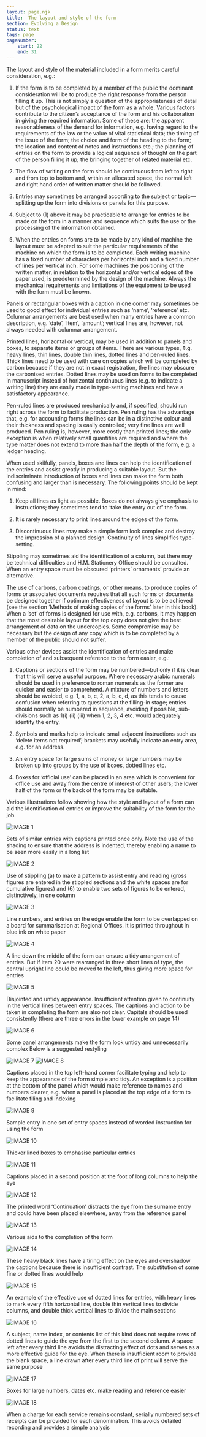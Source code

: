 ```yaml
---
layout: page.njk
title:  The layout and style of the form
section: Evolving a Design
status: text
tags: page
pageNumber:
    start: 22
    end: 31
---
```


The layout and style of the material included in a form merits careful consideration,
e.g.:

1. If the form is to be completed by a member of the public the dominant consideration will be to produce the right response from the person filling it up. This is not simply a question of the appropriateness of detail but of the psychological impact of the form as a whole. Various factors contribute to the citizen’s acceptance of the form and his collaboration in giving the required information. Some of these are: the apparent reasonableness of the demand for information, e.g. having regard to the requirements of the law or the value of vital statistical data; the timing of the issue of the form; the choice and form of the heading to the form; the location and content of notes and instructions etc.; the planning of entries on the form to provide a logical sequence of thought on the part of the person filling it up; the bringing together of related material etc.

2. The flow of writing on the form should be continuous from left to right and from top to bottom and, within an allocated space, the normal left and right hand order of written matter should be followed.

3. Entries may sometimes be arranged according to the subject or topic—splitting up the form into divisions or panels for this purpose.

4. Subject to (1) above it may be practicable to arrange for entries to be made on the form in a manner and sequence which suits the use or the processing of the information obtained.

5. When the entries on forms are to be made by any kind of machine the layout must be adapted to suit the particular requirements of the machine on which the form is to be completed. Each writing machine has a fixed number of characters per horizontal inch and a fixed number of lines per vertical inch. For some machines the positioning of the written matter, in relation to the horizontal and/or vertical edges of the paper used, is predetermined by the design of the machine. Always the mechanical requirements and limitations of the equipment to be used with the form must be known.

Panels or rectangular boxes with a caption in one corner may sometimes be used to good effect for individual entries such as ‘name’, ‘reference’ etc. Columnar arrangements are best used when many entries have a common description, e.g. ‘date’, ‘item’, ‘amount’; vertical lines are, however, not always needed with columnar arrangement.

Printed lines, horizontal or vertical, may be used in addition to panels and boxes, to separate items or groups of items. There are various types, ¢.g. heavy lines, thin lines, double thin lines, dotted lines and pen-ruled lines. Thick lines need to be used with care on copies which will be completed by carbon because if they are not in exact registration, the lines may obscure the carbonised entries. Dotted lines may be used on forms to be completed in manuscript instead of horizontal continuous lines (e.g. to indicate a writing line) they are easily made in type-setting machines and have a satisfactory appearance.

Pen-ruled lines are produced mechanically and, if specified, should run right across the form to facilitate production. Pen ruling has the advantage that, e.g. for accounting forms the lines can be in a distinctive colour and their thickness and spacing is easily controlled; very fine lines are well produced. Pen ruling is, however, more costly than printed lines; the only exception is when relatively small quantities are required and where the type matter does not extend to more than half the depth of the form, e.g. a ledger heading.

When used skilfully, panels, boxes and lines can help the identification of the entries and assist greatly in producing a suitable layout. But the indiscriminate introduction of boxes and lines can make the form both confusing and larger than is necessary. The following points should be kept in mind:

1. Keep all lines as light as possible. Boxes do not always give emphasis to instructions; they sometimes tend to ‘take the entry out of’ the form.

2. It is rarely necessary to print lines around the edges of the form.

3. Discontinuous lines may make a simple form look complex and destroy the impression of a planned design. Continuity of lines simplifies type-setting.

Stippling may sometimes aid the identification of a column, but there may be technical difficulties and H.M. Stationery Office should be consulted. When an entry space must be obscured ‘printers’ ornaments’ provide an alternative.

The use of carbons, carbon coatings, or other means, to produce copies of forms or associated documents requires that all such forms or documents be designed together if optimum effectiveness of layout is to be achieved (see the section ‘Methods of making copies of the forms’ later in this book). When a ‘set’ of forms is designed for use with, e.g. carbons, it may happen that the most desirable layout for the top copy does not give the best arrangement of data on the undercopies. Some compromise may be necessary but the design of any copy which is to be completed by a member of the public should not suffer.

Various other devices assist the identification of entries and make completion of and subsequent reference to the form easier, e.g.:

1. Captions or sections of the form may be numbered—but only if it is clear that this will serve a useful purpose. Where necessary arabic numerals should be used in preference to roman numerals as the former are quicker and easier to comprehend. A mixture of numbers and letters should be avoided, e.g. 1, a, b, c, 2, a, b, c, d, as this tends to cause confusion when referring to questions at the filling-in stage; entries should normally be numbered in sequence, avoiding if possible, sub-divisions such as 1(i) (ii) (iii) when 1, 2, 3, 4 etc. would adequately identify the entry.

2. Symbols and marks help to indicate small adjacent instructions such as ‘delete items not required’; brackets may usefully indicate an entry area, e.g. for an address.

3. An entry space for large sums of money or large numbers may be broken up into groups by the use of boxes, dotted lines etc.

4. Boxes for ‘official use’ can be placed in an area which is convenient for office use and away from the centre of interest of other users; the lower half of the form or the back of the form may be suitable.

Various illustrations follow showing how the style and layout of a form can aid the identification of entries or improve the suitability of the form for the job.

![IMAGE 1](https://www.fillmurray.com/g/500/501)

Sets of similar entries with captions printed once only. Note the use of the shading to ensure that the address is indented, thereby enabling a name to be seen more easily in a long list

![IMAGE 2](https://www.fillmurray.com/g/500/502)

Use of stippling (a) to make a pattern to assist entry and reading (gross figures are entered in the stippled sections and the white spaces are for cumulative figures) and (6) to enable two sets of figures to be entered, distinctively, in one column

![IMAGE 3](https://www.fillmurray.com/g/500/503)

Line numbers, and entries on the edge enable the form to be overlapped on a board for summarisation at Regional Offices. It is printed throughout in blue ink on white paper

![IMAGE 4](https://www.fillmurray.com/g/500/504)

A line down the middle of the form can ensure a tidy arrangement of entries. But if item 20 were rearranged in three short lines of type, the central upright line could be moved to the left, thus giving more space for entries

![IMAGE 5](https://www.fillmurray.com/g/500/505)

Disjointed and untidy appearance. Insufficient attention given to continuity in the vertical lines between entry spaces. The captions and action to be taken in completing the form are also not clear. Capitals should be used consistently (there are three errors in the lower example on page 14)

![IMAGE 6](https://www.fillmurray.com/g/500/506)

Some panel arrangements make the form look untidy and unnecessarily complex Below is a suggested restyling

![IMAGE 7](https://www.fillmurray.com/g/500/507)
![IMAGE 8](https://www.fillmurray.com/g/500/508)

Captions placed in the top left-hand corner facilitate typing and help to keep the appearance of the form simple and tidy. An exception is a position at the bottom of the panel which would make reference to names and numbers clearer, e.g. when a panel is placed at the top edge of a form to facilitate filing and indexing

![IMAGE 9](https://www.fillmurray.com/g/500/509)

Sample entry in one set of entry spaces instead of worded instruction for using the form

![IMAGE 10](https://www.fillmurray.com/g/500/510)


Thicker lined boxes to emphasise particular entries

![IMAGE 11](https://www.fillmurray.com/g/500/511)

Captions placed in a second position at the foot of long columns to help the eye

![IMAGE 12](https://www.fillmurray.com/g/500/512)

The printed word ‘Continuation’ distracts the eye from the surname entry and could have been placed elsewhere, away from the reference panel

![IMAGE 13](https://www.fillmurray.com/g/500/513)


Various aids to the completion of the form

![IMAGE 14](https://www.fillmurray.com/g/500/514)

These heavy black lines have a tiring effect on the eyes and overshadow the captions because there is insufficient contrast. The substitution of some fine or dotted lines would help

![IMAGE 15](https://www.fillmurray.com/g/500/515)


An example of the effective use of dotted lines for entries, with heavy lines to mark every fifth horizontal line, double thin vertical lines to divide columns, and double thick vertical lines to divide the main sections

![IMAGE 16](https://www.fillmurray.com/g/500/516)


A subject, name index, or contents list of this kind does not require rows of dotted lines to guide the eye from the first to the second column. A space left after every third line avoids the distracting effect of dots and serves as a more effective guide for the eye. When there is insufficient room to provide the blank space, a line drawn after every third line of print will serve the same purpose

![IMAGE 17](https://www.fillmurray.com/g/500/517)


Boxes for large numbers, dates etc. make reading and reference easier

![IMAGE 18](https://www.fillmurray.com/g/500/518)

When a charge for each service remains constant, serially numbered sets of receipts can be provided for each denomination. This avoids detailed recording and provides a simple analysis
